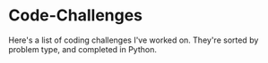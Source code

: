 # Code-Challenges

Here's a list of coding challenges I've worked on. They're sorted by problem type, and completed in Python.
